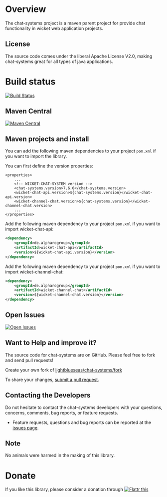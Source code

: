 # Overview

The chat-systems project is a maven parent project for provide chat functionality in wicket web application projects.

## License

The source code comes under the liberal Apache License V2.0, making chat-systems great for all types of java applications.

# Build status

[![Build Status](https://travis-ci.org/lightblueseas/chat-systems.svg?branch=master)](https://travis-ci.org/lightblueseas/chat-systems)

## Maven Central

[![Maven Central](https://maven-badges.herokuapp.com/maven-central/de.alpharogroup/chat-systems/badge.svg)](https://maven-badges.herokuapp.com/maven-central/de.alpharogroup/chat-systems)


## Maven projects and install

You can add the following maven dependencies to your project `pom.xml` if you want to import the library. 

You can first define the version properties:

```
<properties>
	...
	<!-- WICKET-CHAT-SYSTEM version -->
	<chat-systems.version>7.6.0</chat-systems.version>
	<wicket-chat-api.version>${chat-systems.version}</wicket-chat-api.version>
	<wicket-channel-chat.version>${chat-systems.version}</wicket-channel-chat.version>
	...
</properties>
```

Add the following maven dependency to your project `pom.xml` if you want to import wicket-chat-api:

```xml
<dependency>
	<groupId>de.alpharogroup</groupId>
	<artifactId>wicket-chat-api</artifactId>
	<version>${wicket-chat-api.version}</version>
</dependency>
```

Add the following maven dependency to your project `pom.xml` if you want to import wicket-channel-chat:

```xml
<dependency>
	<groupId>de.alpharogroup</groupId>
	<artifactId>wicket-channel-chat</artifactId>
	<version>${wicket-channel-chat.version}</version>
</dependency>
```

## Open Issues
[![Open Issues](https://img.shields.io/github/issues/lightblueseas/chat-systems.svg?style=flat)](https://github.com/lightblueseas/chat-systems/issues) 

## Want to Help and improve it? ###

The source code for chat-systems are on GitHub. Please feel free to fork and send pull requests!

Create your own fork of [lightblueseas/chat-systems/fork](https://github.com/lightblueseas/chat-systems/fork)

To share your changes, [submit a pull request](https://github.com/lightblueseas/chat-systems/pull/new/master).

## Contacting the Developers

Do not hesitate to contact the chat-systems developers with your questions, concerns, comments, bug reports, or feature requests.
- Feature requests, questions and bug reports can be reported at the [issues page](https://github.com/lightblueseas/chat-systems/issues).

## Note

No animals were harmed in the making of this library.

# Donate

If you like this library, please consider a donation through 
<a href="https://flattr.com/submit/auto?fid=r7vp62&url=https%3A%2F%2Fgithub.com%2Flightblueseas%2Fchat-systems" target="_blank">
<img src="http://button.flattr.com/flattr-badge-large.png" alt="Flattr this" title="Flattr this" border="0">
</a>
